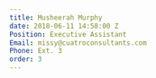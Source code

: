 ```yaml
---
title: Musheerah Murphy
date: 2018-06-11 14:58:00 Z
Position: Executive Assistant
Email: missy@cuatroconsultants.com
Phone: Ext. 3
order: 3
---
```


